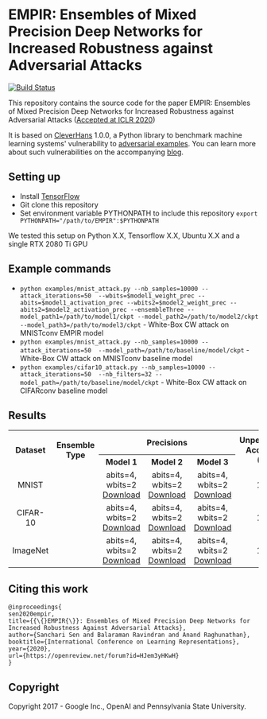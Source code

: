 # EMPIR: Ensembles of Mixed Precision Deep Networks for Increased Robustness against Adversarial Attacks
[![Build Status](https://travis-ci.org/tensorflow/cleverhans.svg?branch=master)](https://travis-ci.org/tensorflow/cleverhans)

This repository contains the source code for the paper EMPIR: Ensembles of Mixed Precision Deep Networks for Increased Robustness against Adversarial Attacks ([Accepted at ICLR 2020](https://openreview.net/forum?id=HJem3yHKwH))

It is based on [CleverHans](https://github.com/tensorflow/cleverhans) 1.0.0, a Python library to
benchmark machine learning systems' vulnerability to
[adversarial examples](http://karpathy.github.io/2015/03/30/breaking-convnets/).
You can learn more about such vulnerabilities on the accompanying [blog](http://cleverhans.io).

## Setting up
+ Install [TensorFlow](https://www.tensorflow.org/) 
+ Git clone this repository
+ Set environment variable PYTHONPATH to include this repository `export PYTHONPATH="/path/to/EMPIR":$PYTHONPATH`

We tested this setup on Python X.X, Tensorflow X.X, Ubuntu X.X and a single RTX 2080 Ti GPU 

## Example commands
+ `python examples/mnist_attack.py --nb_samples=10000 --attack_iterations=50 
--wbits=$model1_weight_prec --abits=$model1_activation_prec --wbits2=$model2_weight_prec --abits2=$model2_activation_prec --ensembleThree --model_path1=/path/to/model1/ckpt --model_path2=/path/to/model2/ckpt --model_path3=/path/to/model3/ckpt` - White-Box CW attack on MNISTconv EMPIR model
+ `python examples/mnist_attack.py --nb_samples=10000 --attack_iterations=50 
--model_path=/path/to/baseline/model/ckpt` - White-Box CW attack on MNISTconv baseline model
+ `python examples/cifar10_attack.py --nb_samples=10000 --attack_iterations=50 
--nb_filters=32 --model_path=/path/to/baseline/model/ckpt` - White-Box CW attack on CIFARconv baseline model

## Results
<table>
    <tr align="center">
        <th rowspan="2">Dataset</th>
        <th rowspan="2">Ensemble Type</th>
        <th colspan=3>Precisions</th>
        <th rowspan=2>Unperturbed Accuracy (%)</th>
        <th colspan=4>Adversarial Accuracy (%)</th>
    </tr>
    <tr align="center">
        <th>Model 1</th>
        <th>Model 2</th>
        <th>Model 3</th>
        <th>CW</th>
        <th>FGSM</th>
        <th>BIM</th>
        <th>PGD</th>
    </tr>
    <tr align="center">
       <td>MNIST</td>
       <td> </td>
       <td> abits=4, wbits=2 <a href="https://github.com/sancharisen/cleverhans_EMPIR">Download</a> </td>
       <td> abits=4, wbits=2 <a href="https://github.com/sancharisen/cleverhans_EMPIR">Download</a> </td>
       <td> abits=4, wbits=2 <a href="https://github.com/sancharisen/cleverhans_EMPIR">Download</a> </td>
       <td> 100 </td>
       <td> 100 </td>
       <td> 100 </td>
       <td> 100 </td>
       <td> 100 </td>
    </tr>
    <tr align="center">
       <td>CIFAR-10</td>
       <td> </td>
       <td> abits=4, wbits=2 <a href="https://github.com/sancharisen/cleverhans_EMPIR">Download</a></td>
       <td> abits=4, wbits=2 <a href="https://github.com/sancharisen/cleverhans_EMPIR">Download</a> </td>
       <td> abits=4, wbits=2 <a href="https://github.com/sancharisen/cleverhans_EMPIR">Download</a> </td>
       <td> 100 </td>
       <td> 100 </td>
       <td> 100 </td>
       <td> 100 </td>
       <td> 100 </td>
    </tr>
    <tr align="center">
       <td>ImageNet</td>
       <td> </td>
       <td> abits=4, wbits=2 <a href="https://github.com/sancharisen/cleverhans_EMPIR">Download</a></td>
       <td> abits=4, wbits=2 <a href="https://github.com/sancharisen/cleverhans_EMPIR">Download</a> </td>
       <td> abits=4, wbits=2 <a href="https://github.com/sancharisen/cleverhans_EMPIR">Download</a> </td>
       <td> 100 </td>
       <td> 100 </td>
       <td> 100 </td>
       <td> 100 </td>
       <td> 100 </td>
    </tr>
</table>

## Citing this work

```
@inproceedings{
sen2020empir,
title={{\{}EMPIR{\}}: Ensembles of Mixed Precision Deep Networks for Increased Robustness Against Adversarial Attacks},
author={Sanchari Sen and Balaraman Ravindran and Anand Raghunathan},
booktitle={International Conference on Learning Representations},
year={2020},
url={https://openreview.net/forum?id=HJem3yHKwH}
}
```
## Copyright

Copyright 2017 - Google Inc., OpenAI and Pennsylvania State University.
